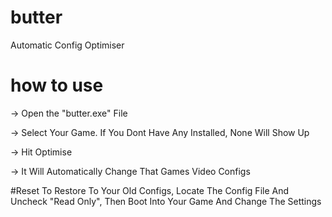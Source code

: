 # butter
Automatic Config Optimiser

# how to use
-> Open the "butter.exe" File

-> Select Your Game. If You Dont Have Any Installed, None Will Show Up

-> Hit Optimise

-> It Will Automatically Change That Games Video Configs

#Reset
To Restore To Your Old Configs, Locate The Config File And Uncheck "Read Only", Then Boot Into Your Game And Change The Settings
